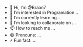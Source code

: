 - 👋 Hi, I’m @Braan7
- 👀 I’m interested in Programation...
- 🌱 I’m currently learning ...
- 💞️ I’m looking to collaborate on ...
- 📫 How to reach me ...
- 😄 Pronouns: ...
- ⚡ Fun fact: ...

<!---
Braan7 is a ✨ special ✨ repository because its `Braan7` (this file) appears on your GitHub profile.
You can click the Preview link to take a look at your changes.
--->
